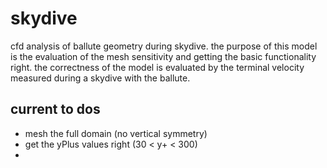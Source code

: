 # skydive
cfd analysis of ballute geometry during skydive. the purpose of this model
is the evaluation of the mesh sensitivity and getting the basic functionality right.
the correctness of the model is evaluated by the terminal velocity measured during a 
skydive with the ballute. 

## current to dos
* mesh the full domain (no vertical symmetry)
* get the yPlus values right (30 < y+ < 300)
* 
